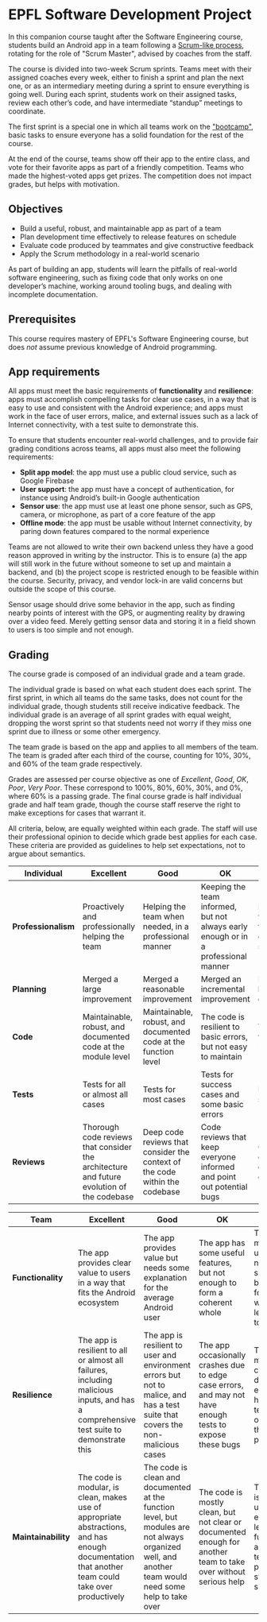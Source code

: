 # EPFL Software Development Project

In this companion course taught after the Software Engineering course, students build an Android app in a team following a [Scrum-like process](./process),
rotating for the role of "Scrum Master", advised by coaches from the staff.

The course is divided into two-week Scrum sprints. Teams meet with their assigned coaches every week, either to finish a sprint and plan the next one,
or as an intermediary meeting during a sprint to ensure everything is going well.
During each sprint, students work on their assigned tasks, review each other’s code, and have intermediate “standup” meetings to coordinate.

The first sprint is a special one in which all teams work on the ["bootcamp"](./bootcamp), basic tasks to ensure everyone has a solid foundation for the rest of the course.

At the end of the course, teams show off their app to the entire class, and vote for their favorite apps as part of a friendly competition.
Teams who made the highest-voted apps get prizes. The competition does not impact grades, but helps with motivation.


## Objectives

* Build a useful, robust, and maintainable app as part of a team
* Plan development time effectively to release features on schedule
* Evaluate code produced by teammates and give constructive feedback
* Apply the Scrum methodology in a real-world scenario

As part of building an app, students will learn the pitfalls of real-world software engineering,
such as fixing code that only works on one developer’s machine, working around tooling bugs, and dealing with incomplete documentation.


## Prerequisites

This course requires mastery of EPFL's Software Engineering course, but does _not_ assume previous knowledge of Android programming.


## App requirements

All apps must meet the basic requirements of **functionality** and **resilience**: 
apps must accomplish compelling tasks for clear use cases, in a way that is easy to use and consistent with the Android experience;
and apps must work in the face of user errors, malice, and external issues such as a lack of Internet connectivity, with a test suite to demonstrate this.

To ensure that students encounter real-world challenges, and to provide fair grading conditions across teams, all apps must also meet the following requirements:
* **Split app model**: the app must use a public cloud service, such as Google Firebase
* **User support**: the app must have a concept of authentication, for instance using Android’s built-in Google authentication
* **Sensor use**: the app must use at least one phone sensor, such as GPS, camera, or microphone, as part of a core feature of the app
* **Offline mode**: the app must be usable without Internet connectivity, by paring down features compared to the normal experience

Teams are not allowed to write their own backend unless they have a good reason approved in writing by the instructor.
This is to ensure (a) the app will still work in the future without someone to set up and maintain a backend,
and (b) the project scope is restricted enough to be feasible within the course.
Security, privacy, and vendor lock-in are valid concerns but outside the scope of this course.

Sensor usage should drive some behavior in the app, such as finding nearby points of interest with the GPS, or augmenting reality by drawing over a video feed.
Merely getting sensor data and storing it in a field shown to users is too simple and not enough.


## Grading

The course grade is composed of an individual grade and a team grade.

The individual grade is based on what each student does each sprint.
The first sprint, in which all teams do the same tasks, does not count for the individual grade, though students still receive indicative feedback.
The individual grade is an average of all sprint grades with equal weight, dropping the worst sprint so that students need not worry if they miss one sprint due to illness or some other emergency.

The team grade is based on the app and applies to all members of the team.
The team is graded after each third of the course, counting for 10%, 30%, and 60% of the team grade respectively.

Grades are assessed per course objective as one of _Excellent_, _Good_, _OK_, _Poor_, _Very Poor_.
These correspond to 100%, 80%, 60%, 30%, and 0%, where 60% is a passing grade.
The final course grade is half individual grade and half team grade, though the course staff reserve the right to make exceptions for cases that warrant it.

All criteria, below, are equally weighted within each grade.
The staff will use their professional opinion to decide which grade best applies for each case.
These criteria are provided as guidelines to help set expectations, not to argue about semantics.


| **Individual** | **Excellent** | **Good** | **OK** | **Poor** | **Very Poor** |
|----------------|---------------|----------|--------|----------|---------------|
| **Professionalism** | Proactively and professionally helping the team | Helping the team when needed, in a professional manner | Keeping the team informed, but not always early enough or in a professional manner | Misunderstandings with the rest of the team, subpar communication skills | Little to no communication with the rest of the team |
| **Planning** | Merged a large improvement | Merged a reasonable improvement | Merged an incremental improvement | Nothing merged, but some work in draft pull requests | No work, not even drafts |
| **Code** | Maintainable, robust, and documented code at the module level | Maintainable, robust, and documented code at the function level | The code is resilient to basic errors, but not easy to maintain | The code only works in the “happy path” | No code merged, or code doesn’t work at all |
| **Tests** | Tests for all or almost all cases | Tests for most cases | Tests for success cases and some basic errors | Few tests, even for success cases | No tests at all |
| **Reviews** | Thorough code reviews that consider the architecture and future evolution of the codebase | Deep code reviews that consider the context of the code within the codebase | Code reviews that keep everyone informed and point out potential bugs | Code reviews that don't say much, only pointing out glaring problems | No code reviews |

| **Team** | **Excellent** | **Good** | **OK** | **Poor** | **Very Poor** |
|----------|---------------|----------|--------|----------|---------------|
| **Functionality** | The app provides clear value to users in a way that fits the Android ecosystem | The app provides value but needs some explanation for the average Android user | The app has some useful features, but not enough to form a coherent whole | The app might be useful in niche scenarios, but only for users willing to learn how to use it | The app has too few features or is too hard to use to provide value to anyone |
| **Resilience** | The app is resilient to all or almost all failures, including malicious inputs, and has a comprehensive test suite to demonstrate this | The app is resilient to user and environment errors but not to malice, and has a test suite that covers the non-malicious cases | The app occasionally crashes due to edge case errors, and may not have enough tests to expose these bugs | The app may corrupt data due to errors, and has few tests outside of the “happy path” | Even normal usage of the app frequently leads to crashes or data corruption, and there is no serious testing |
| **Maintainability** | The code is modular, is clean, makes use of appropriate abstractions, and has enough documentation that another team could take over productively |The code is clean and documented at the function level, but modules are not always organized well, and another team would need some help to take over | The code is mostly clean, but not clear or documented enough for another team to take over without serious help | The code is hard to understand even at the level of functions, another team might prefer to start from scratch | The code is so hard to understand that even the current team finds it difficult |
